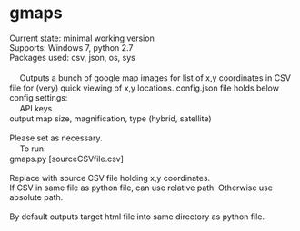 # gmaps 

Current state: minimal working version<br>
Supports: Windows 7, python 2.7<br>
Packages used: csv, json, os, sys<br><br>　
Outputs a bunch of google map images for list of x,y coordinates in CSV file for (very) quick viewing of x,y locations.
config.json file holds below config settings:<br>　
API keys<br>
output map size, magnification, type (hybrid, satellite)<br><br>
Please set as necessary.<br>　
To run:<br>
gmaps.py [sourceCSVfile.csv]<br><br>
Replace with source CSV file holding x,y coordinates.<br>
If CSV in same file as python file, can use relative path. Otherwise use absolute path.<br><br>
By default outputs target html file into same directory as python file.



